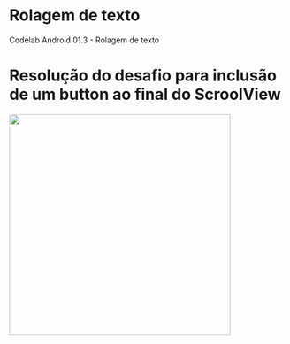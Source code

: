 # Rolagem de texto
Codelab Android 01.3 - Rolagem de texto


# Resolução do desafio para inclusão de um button ao final do ScroolView
<img src="https://user-images.githubusercontent.com/39638014/87180640-4f180780-c2b7-11ea-8d65-f69a47bdbc7b.jpg" width="400">


